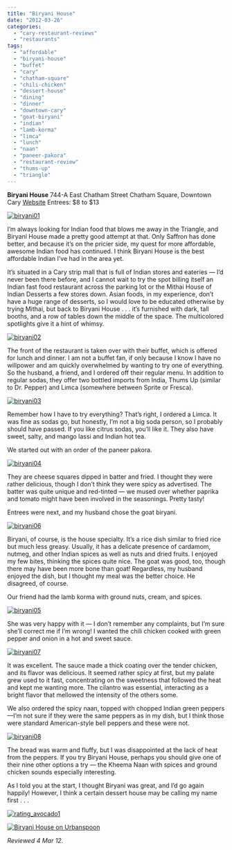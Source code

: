 ```yaml
---
title: "Biryani House"
date: "2012-03-26"
categories: 
  - "cary-restaurant-reviews"
  - "restaurants"
tags: 
  - "affordable"
  - "biryani-house"
  - "buffet"
  - "cary"
  - "chatham-square"
  - "chili-chicken"
  - "dessert-house"
  - "dining"
  - "dinner"
  - "downtown-cary"
  - "goat-biryani"
  - "indian"
  - "lamb-korma"
  - "limca"
  - "lunch"
  - "naan"
  - "paneer-pakora"
  - "restaurant-review"
  - "thums-up"
  - "triangle"
---
```


**Biryani House** 744-A East Chatham Street Chatham Square, Downtown Cary [Website](http://biryani-house.com/bh_home.htm) Entrees: $8 to $13

[![](http://s3.amazonaws.com/thegourmez-wpmedia/2012/03/biryani01.jpg "biryani01")](http://s3.amazonaws.com/thegourmez-wpmedia/2012/03/biryani01.jpg)

I’m always looking for Indian food that blows me away in the Triangle, and Biryani House made a pretty good attempt at that. Only Saffron has done better, and because it’s on the pricier side, my quest for more affordable, awesome Indian food has continued. I think Biryani House is the best affordable Indian I’ve had in the area yet.

It’s situated in a Cary strip mall that is full of Indian stores and eateries — I’d never been there before, and I cannot wait to try the spot billing itself an Indian fast food restaurant across the parking lot or the Mithai House of Indian Desserts a few stores down. Asian foods, in my experience, don’t have a huge range of desserts, so I would love to be educated otherwise by trying Mithai, but back to Biryani House . . . it’s furnished with dark, tall booths, and a row of tables down the middle of the space. The multicolored spotlights give it a hint of whimsy.

[![](http://s3.amazonaws.com/thegourmez-wpmedia/2012/03/biryani02.jpg "biryani02")](http://s3.amazonaws.com/thegourmez-wpmedia/2012/03/biryani02.jpg)

The front of the restaurant is taken over with their buffet, which is offered for lunch and dinner. I am not a buffet fan, if only because I know I have no willpower and am quickly overwhelmed by wanting to try one of everything. So the husband, a friend, and I ordered off their regular menu. In addition to regular sodas, they offer two bottled imports from India, Thums Up (similar to Dr. Pepper) and Limca (somewhere between Sprite or Fresca).

[![](http://s3.amazonaws.com/thegourmez-wpmedia/2012/03/biryani03.jpg "biryani03")](http://s3.amazonaws.com/thegourmez-wpmedia/2012/03/biryani03.jpg) 

Remember how I have to try everything? That’s right, I ordered a Limca. It was fine as sodas go, but honestly, I’m not a big soda person, so I probably should have passed. If you like citrus sodas, you’ll like it. They also have sweet, salty, and mango lassi and Indian hot tea.

We started out with an order of the paneer pakora.

[![](http://s3.amazonaws.com/thegourmez-wpmedia/2012/03/biryani04.jpg "biryani04")](http://s3.amazonaws.com/thegourmez-wpmedia/2012/03/biryani04.jpg)

They are cheese squares dipped in batter and fried. I thought they were rather delicious, though I don’t think they were spicy as advertised. The batter was quite unique and red-tinted — we mused over whether paprika and tomato might have been involved in the seasonings. Pretty tasty!

Entrees were next, and my husband chose the goat biryani.

[![](http://s3.amazonaws.com/thegourmez-wpmedia/2012/03/biryani06.jpg "biryani06")](http://s3.amazonaws.com/thegourmez-wpmedia/2012/03/biryani06.jpg)

Biryani, of course, is the house specialty. It’s a rice dish similar to fried rice but much less greasy. Usually, it has a delicate presence of cardamom, nutmeg, and other Indian spices as well as nuts and dried fruits. I enjoyed my few bites, thinking the spices quite nice. The goat was good, too, though there may have been more bone than goat! Regardless, my husband enjoyed the dish, but I thought my meal was the better choice. He disagreed, of course.

Our friend had the lamb korma with ground nuts, cream, and spices.

[![](http://s3.amazonaws.com/thegourmez-wpmedia/2012/03/biryani05.jpg "biryani05")](http://s3.amazonaws.com/thegourmez-wpmedia/2012/03/biryani05.jpg)

She was very happy with it — I don’t remember any complaints, but I’m sure she’ll correct me if I’m wrong! I wanted the chili chicken cooked with green pepper and onion in a hot and sweet sauce.

[![](http://s3.amazonaws.com/thegourmez-wpmedia/2012/03/biryani07.jpg "biryani07")](http://s3.amazonaws.com/thegourmez-wpmedia/2012/03/biryani07.jpg)

It was excellent. The sauce made a thick coating over the tender chicken, and its flavor was delicious. It seemed rather spicy at first, but my palate grew used to it fast, concentrating on the sweetness that followed the heat and kept me wanting more. The cilantro was essential, interacting as a bright flavor that mellowed the intensity of the others some.

We also ordered the spicy naan, topped with chopped Indian green peppers—I’m not sure if they were the same peppers as in my dish, but I think those were standard American-style bell peppers and these were not.

[![](http://s3.amazonaws.com/thegourmez-wpmedia/2012/03/biryani08.jpg "biryani08")](http://s3.amazonaws.com/thegourmez-wpmedia/2012/03/biryani08.jpg)

The bread was warm and fluffy, but I was disappointed at the lack of heat from the peppers. If you try Biryani House, perhaps you should give one of their nine other options a try — the Kheema Naan with spices and ground chicken sounds especially interesting.

As I told you at the start, I thought Biryani was great, and I’d go again happily! However, I think a certain dessert house may be calling my name first . . .

[![](http://s3.amazonaws.com/thegourmez-wpmedia/2009/02/rating_avocado1.gif "rating_avocado1")](http://s3.amazonaws.com/thegourmez-wpmedia/2009/02/rating_avocado1.gif)

[![Biryani House on Urbanspoon](http://www.urbanspoon.com/b/link/290202/minilink.gif)](http://www.urbanspoon.com/r/25/290202/restaurant/Biryani-House-Cary)

_Reviewed 4 Mar 12._
